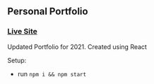 ## Personal Portfolio

### [Live Site](https://mtattrie.github.io/portfolio-2021/)

Updated Portfolio for 2021. Created using React

Setup:
- run ```npm i && npm start```
